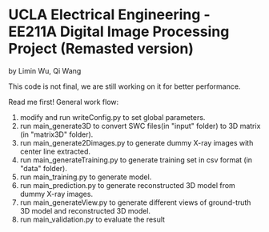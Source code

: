 # UCLA Electrical Engineering - EE211A Digital Image Processing Project (Remasted version)
by Limin Wu, Qi Wang

This code is not final, we are still working on it for better performance.

Read me first!
General work flow:
1. modify and run writeConfig.py to set global parameters.
2. run main_generate3D to convert SWC files(in "input" folder)  to 3D matrix (in "matrix3D" folder).
3. run main_generate2Dimages.py to generate dummy X-ray images with center line extracted.
4. run main_generateTraining.py to generate training set in csv format (in "data" folder).
5. run main_training.py to generate model.
6. run main_prediction.py to generate reconstructed 3D model from dummy X-ray images.
7. run main_generateView.py to generate different views of ground-truth 3D model and reconstructed 3D model.
8. run main_validation.py to evaluate the result
